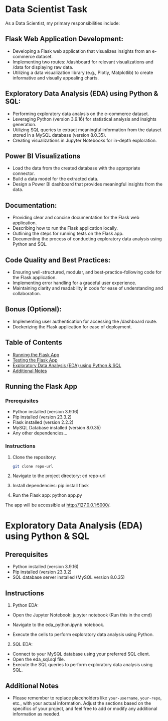 # Data Scientist Task

As a Data Scientist, my primary responsibilities include:

## Flask Web Application Development:

- Developing a Flask web application that visualizes insights from an e-commerce dataset.
- Implementing two routes: /dashboard for relevant visualizations and /data for displaying raw data.
- Utilizing a data visualization library (e.g., Plotly, Matplotlib) to create informative and visually appealing charts.

## Exploratory Data Analysis (EDA) using Python & SQL:

- Performing exploratory data analysis on the e-commerce dataset.
- Leveraging Python (version 3.9.16) for statistical analysis and insights generation.
- Utilizing SQL queries to extract meaningful information from the dataset stored in a MySQL database (version 8.0.35).
- Creating visualizations in Jupyter Notebooks for in-depth exploration.

## Power BI Visualizations
- Load the data from the created database with the appropriate connector.
- Build a data model for the extracted data.
- Design a Power BI dashboard that provides meaningful insights from the data.

## Documentation:

- Providing clear and concise documentation for the Flask web application.
- Describing how to run the Flask application locally.
- Outlining the steps for running tests on the Flask app.
- Documenting the process of conducting exploratory data analysis using Python and SQL.

## Code Quality and Best Practices:

- Ensuring well-structured, modular, and best-practice-following code for the Flask application.
- Implementing error handling for a graceful user experience.
- Maintaining clarity and readability in code for ease of understanding and collaboration.

## Bonus (Optional):

- Implementing user authentication for accessing the /dashboard route.
- Dockerizing the Flask application for ease of deployment.

## Table of Contents

- [Running the Flask App](#running-the-flask-app)
- [Testing the Flask App](#testing-the-flask-app)
- [Exploratory Data Analysis (EDA) using Python & SQL](#exploratory-data-analysis-eda-using-python--sql)
- [Additional Notes](#additional-notes)

## Running the Flask App

### Prerequisites

- Python installed (version 3.9.16)
- Pip installed (version 23.3.2)
- Flask installed (version 2.2.2)
- MySQL Database installed (version 8.0.35)
- Any other dependencies...

### Instructions

1. Clone the repository:

   ```bash
   git clone repo-url

1. Navigate to the project directory:
cd repo-url

2. Install dependencies:
pip install flask

3. Run the Flask app:
python app.py

The app will be accessible at http://127.0.0.1:5000/.


# Exploratory Data Analysis (EDA) using Python & SQL

## Prerequisites

- Python installed (version 3.9.16)
- Pip installed (version 23.3.2)
- SQL database server installed (MySQL version 8.0.35)

## Instructions

1. Python EDA:
- Open the Jupyter Notebook:
jupyter notebook (Run this in the cmd)

- Navigate to the eda_python.ipynb notebook.
- Execute the cells to perform exploratory data analysis using Python.

2. SQL EDA:
- Connect to your MySQL database using your preferred SQL client.
- Open the eda_sql.sql file.
- Execute the SQL queries to perform exploratory data analysis using SQL.

## Additional Notes

- Please remember to replace placeholders like `your-username`, `your-repo`, etc., with your actual information. Adjust the sections based on the specifics of your project, and feel free to add or modify any additional information as needed.

